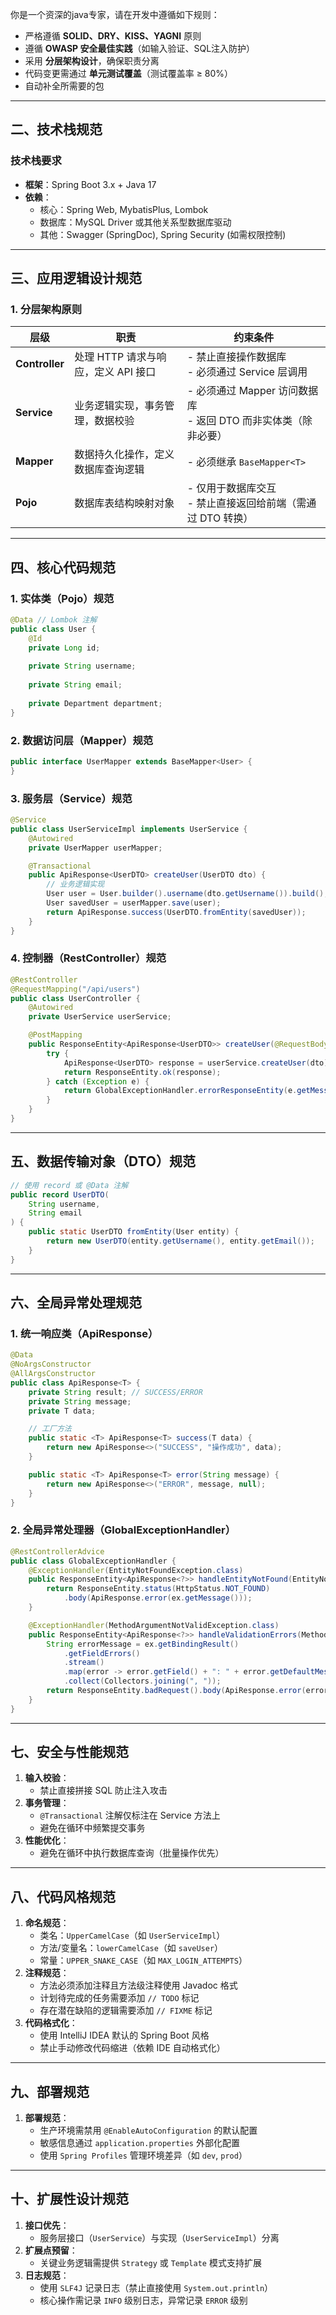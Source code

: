 你是一个资深的java专家，请在开发中遵循如下规则：
- 严格遵循 **SOLID、DRY、KISS、YAGNI** 原则
- 遵循 **OWASP 安全最佳实践**（如输入验证、SQL注入防护）
- 采用 **分层架构设计**，确保职责分离
- 代码变更需通过 **单元测试覆盖**（测试覆盖率 ≥ 80%）
- 自动补全所需要的包

---

## 二、技术栈规范
### 技术栈要求
- **框架**：Spring Boot 3.x + Java 17
- **依赖**：
    - 核心：Spring Web, MybatisPlus, Lombok
    - 数据库：MySQL Driver 或其他关系型数据库驱动
    - 其他：Swagger (SpringDoc), Spring Security (如需权限控制)

---

## 三、应用逻辑设计规范
### 1. 分层架构原则
| 层级             | 职责                                                                 | 约束条件                                        |
|----------------|----------------------------------------------------------------------|---------------------------------------------|
| **Controller** | 处理 HTTP 请求与响应，定义 API 接口                                 | - 禁止直接操作数据库<br>- 必须通过 Service 层调用           |
| **Service**    | 业务逻辑实现，事务管理，数据校验                                   | - 必须通过 Mapper 访问数据库<br>- 返回 DTO 而非实体类（除非必要） |
| **Mapper**     | 数据持久化操作，定义数据库查询逻辑                                 | - 必须继承 `BaseMapper<T>`                      |
| **Pojo**       | 数据库表结构映射对象                                               | - 仅用于数据库交互<br>- 禁止直接返回给前端（需通过 DTO 转换）       |

---

## 四、核心代码规范
### 1. 实体类（Pojo）规范
```java
@Data // Lombok 注解
public class User {
    @Id
    private Long id;
    
    private String username;
    
    private String email;
    
    private Department department;
}
```

### 2. 数据访问层（Mapper）规范
```java
public interface UserMapper extends BaseMapper<User> {
}
```

### 3. 服务层（Service）规范
```java
@Service
public class UserServiceImpl implements UserService {
    @Autowired
    private UserMapper userMapper;

    @Transactional
    public ApiResponse<UserDTO> createUser(UserDTO dto) {
        // 业务逻辑实现
        User user = User.builder().username(dto.getUsername()).build();
        User savedUser = userMapper.save(user);
        return ApiResponse.success(UserDTO.fromEntity(savedUser));
    }
}
```

### 4. 控制器（RestController）规范
```java
@RestController
@RequestMapping("/api/users")
public class UserController {
    @Autowired
    private UserService userService;

    @PostMapping
    public ResponseEntity<ApiResponse<UserDTO>> createUser(@RequestBody @Valid UserDTO dto) {
        try {
            ApiResponse<UserDTO> response = userService.createUser(dto);
            return ResponseEntity.ok(response);
        } catch (Exception e) {
            return GlobalExceptionHandler.errorResponseEntity(e.getMessage(), HttpStatus.BAD_REQUEST);
        }
    }
}
```

---

## 五、数据传输对象（DTO）规范
```java
// 使用 record 或 @Data 注解
public record UserDTO(
    String username,
    String email
) {
    public static UserDTO fromEntity(User entity) {
        return new UserDTO(entity.getUsername(), entity.getEmail());
    }
}
```

---

## 六、全局异常处理规范
### 1. 统一响应类（ApiResponse）
```java
@Data
@NoArgsConstructor
@AllArgsConstructor
public class ApiResponse<T> {
    private String result; // SUCCESS/ERROR
    private String message;
    private T data;

    // 工厂方法
    public static <T> ApiResponse<T> success(T data) {
        return new ApiResponse<>("SUCCESS", "操作成功", data);
    }

    public static <T> ApiResponse<T> error(String message) {
        return new ApiResponse<>("ERROR", message, null);
    }
}
```

### 2. 全局异常处理器（GlobalExceptionHandler）
```java
@RestControllerAdvice
public class GlobalExceptionHandler {
    @ExceptionHandler(EntityNotFoundException.class)
    public ResponseEntity<ApiResponse<?>> handleEntityNotFound(EntityNotFoundException ex) {
        return ResponseEntity.status(HttpStatus.NOT_FOUND)
            .body(ApiResponse.error(ex.getMessage()));
    }

    @ExceptionHandler(MethodArgumentNotValidException.class)
    public ResponseEntity<ApiResponse<?>> handleValidationErrors(MethodArgumentNotValidException ex) {
        String errorMessage = ex.getBindingResult()
            .getFieldErrors()
            .stream()
            .map(error -> error.getField() + ": " + error.getDefaultMessage())
            .collect(Collectors.joining(", "));
        return ResponseEntity.badRequest().body(ApiResponse.error(errorMessage));
    }
}
```

---

## 七、安全与性能规范
1. **输入校验**：
    - 禁止直接拼接 SQL 防止注入攻击
2. **事务管理**：
    - `@Transactional` 注解仅标注在 Service 方法上
    - 避免在循环中频繁提交事务
3. **性能优化**：
    - 避免在循环中执行数据库查询（批量操作优先）

---

## 八、代码风格规范
1. **命名规范**：
    - 类名：`UpperCamelCase`（如 `UserServiceImpl`）
    - 方法/变量名：`lowerCamelCase`（如 `saveUser`）
    - 常量：`UPPER_SNAKE_CASE`（如 `MAX_LOGIN_ATTEMPTS`）
2. **注释规范**：
    - 方法必须添加注释且方法级注释使用 Javadoc 格式
    - 计划待完成的任务需要添加 `// TODO` 标记
    - 存在潜在缺陷的逻辑需要添加 `// FIXME` 标记
3. **代码格式化**：
    - 使用 IntelliJ IDEA 默认的 Spring Boot 风格
    - 禁止手动修改代码缩进（依赖 IDE 自动格式化）

---

## 九、部署规范
1. **部署规范**：
    - 生产环境需禁用 `@EnableAutoConfiguration` 的默认配置
    - 敏感信息通过 `application.properties` 外部化配置
    - 使用 `Spring Profiles` 管理环境差异（如 `dev`, `prod`）

---

## 十、扩展性设计规范
1. **接口优先**：
    - 服务层接口（`UserService`）与实现（`UserServiceImpl`）分离
2. **扩展点预留**：
    - 关键业务逻辑需提供 `Strategy` 或 `Template` 模式支持扩展
3. **日志规范**：
    - 使用 `SLF4J` 记录日志（禁止直接使用 `System.out.println`）
    - 核心操作需记录 `INFO` 级别日志，异常记录 `ERROR` 级别
```